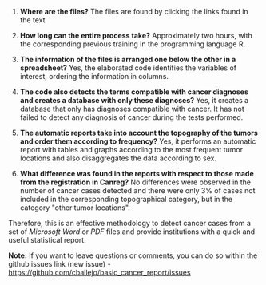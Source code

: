 1.	**Where are the files?** 
The files are found by clicking the links found in the text

2.	**How long can the entire process take?** 
Approximately two hours, with the corresponding previous training in the programming language R.

3.	**The information of the files is arranged one below the other in a spreadsheet?** Yes, the elaborated code identifies the variables of interest, ordering the information in columns.

4.	**The code also detects the terms compatible with cancer diagnoses and creates a database with only these diagnoses?** 
Yes, it creates a database that only has diagnoses compatible with cancer. It has not failed to detect any diagnosis of cancer during the tests performed.

5.	**The automatic reports take into account the topography of the tumors and order them according to frequency?** 
Yes, it performs an automatic report with tables and graphs according to the most frequent tumor locations and also disaggregates the data according to sex.

6.	**What difference was found in the reports with respect to those made from the registration in Canreg?** 
No differences were observed in the number of cancer cases detected and there were only 3% of cases not included in the corresponding topographical category, but in the category "other tumor locations". 

Therefore, this is an effective methodology to detect cancer cases from a set of *Microsoft Word* or *PDF* files and provide institutions with a quick and useful statistical report.

**Note:** If you want to leave questions or comments, you can do so within the github issues link (new issue) - https://github.com/cballejo/basic_cancer_report/issues 
